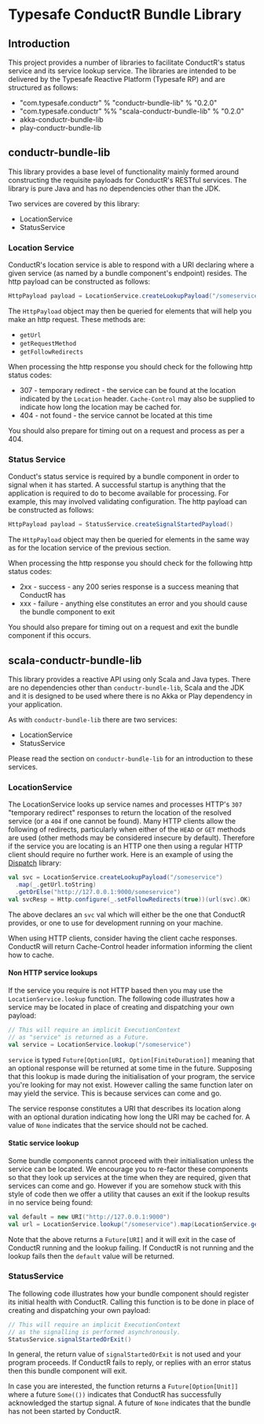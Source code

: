 # Typesafe ConductR Bundle Library

## Introduction

This project provides a number of libraries to facilitate ConductR's status service and its service lookup service. The libraries are intended to be delivered by the Typesafe Reactive Platform (Typesafe RP) and are structured as follows:

* "com.typesafe.conductr" % "conductr-bundle-lib" % "0.2.0"
* "com.typesafe.conductr" %% "scala-conductr-bundle-lib" % "0.2.0"
* akka-conductr-bundle-lib
* play-conductr-bundle-lib

## conductr-bundle-lib

This library provides a base level of functionality mainly formed around constructing the requisite payloads for ConductR's RESTful services. The library is pure Java and has no dependencies other than the JDK.

Two services are covered by this library:

* LocationService
* StatusService

### Location Service

ConductR's location service is able to respond with a URI declaring where a given service (as named by a bundle component's endpoint) resides. The http payload can be constructed as follows:

```java
HttpPayload payload = LocationService.createLookupPayload("/someservice")
```

The `HttpPayload` object may then be queried for elements that will help you make an http request. These methods are:

* `getUrl`
* `getRequestMethod`
* `getFollowRedirects`

When processing the http response you should check for the following http status codes:

* 307 - temporary redirect - the service can be found at the location indicated by the `Location` header. `Cache-Control` may also be supplied to indicate how long the location may be cached for.
* 404 - not found - the service cannot be located at this time

You should also prepare for timing out on a request and process as per a 404.

### Status Service

Conduct's status service is required by a bundle component in order to signal when it has started. A successful startup is anything that the application is required to do to become available for processing. For example, this may involved validating configuration. The http payload can be constructed as follows:

 ```java
 HttpPayload payload = StatusService.createSignalStartedPayload()
 ```

The `HttpPayload` object may then be queried for elements in the same way as for the location service of the previous section.

When processing the http response you should check for the following http status codes:

* 2xx - success - any 200 series response is a success meaning that ConductR has
* xxx - failure - anything else constitutes an error and you should cause the bundle component to exit

You should also prepare for timing out on a request and exit the bundle component if this occurs.

## scala-conductr-bundle-lib

This library provides a reactive API using only Scala and Java types. There are no dependencies other than `conductr-bundle-lib`, Scala and the JDK and it is designed to be used where there is no Akka or Play dependency in your application.

As with `conductr-bundle-lib` there are two services:

* LocationService
* StatusService

Please read the section on `conductr-bundle-lib` for an introduction to these services.

### LocationService

The LocationService looks up service names and processes HTTP's `307` "temporary redirect" responses to return the location of the resolved service (or a `404` if one cannot be found). Many HTTP clients allow the following of redirects, particularly when either of the `HEAD` or `GET` methods are used (other methods may be considered insecure by default). Therefore if the service you are locating is an HTTP one then using a regular HTTP client should require no further work. Here is an example of using the [Dispatch](http://dispatch.databinder.net/Dispatch.html) library:

```scala
val svc = LocationService.createLookupPayload("/someservice")
  .map(_.getUrl.toString)
  .getOrElse("http://127.0.0.1:9000/someservice")
val svcResp = Http.configure(_.setFollowRedirects(true))(url(svc).OK)
```

The above declares an `svc` val which will either be the one that ConductR provides, or one to use for development running on your machine.

When using HTTP clients, consider having the client cache responses. ConductR will return Cache-Control header information informing the client how to cache.

#### Non HTTP service lookups

If the service you require is not HTTP based then you may use the `LocationService.lookup` function. The following code illustrates how a service may be located in place of creating and dispatching your own payload:

```scala
// This will require an implicit ExecutionContext
// as "service" is returned as a Future.
val service = LocationService.lookup("/someservice")
```

`service` is typed `Future[Option[URI, Option[FiniteDuration]]` meaning that an optional response will be returned at some time in the future. Supposing that this lookup is made during the initialisation of your program, the service you're looking for may not exist. However calling the same function later on may yield the service. This is because services can come and go.

The service response constitutes a URI that describes its location along with an optional duration indicating how long the URI may be cached for. A value of `None` indicates that the service should not be cached.

#### Static service lookup

Some bundle components cannot proceed with their initialisation unless the service can be located. We encourage you to re-factor these components so that they look up services at the time when they are required, given that services can come and go. However if you are somehow stuck with this style of code then we offer a utility that causes an exit if the lookup results in no service being found:

```scala
val default = new URI("http://127.0.0.1:9000")
val url = LocationService.lookup("/someservice").map(LocationService.getUriOrExit(default))
```

Note that the above returns a `Future[URI]` and it will exit in the case of ConductR running and the lookup failing. If ConductR is not running and the lookup fails then the `default` value will be returned.

### StatusService

The following code illustrates how your bundle component should register its initial health with ConductR. Calling this function is to be done in place of creating and dispatching your own payload:

```scala
// This will require an implicit ExecutionContext
// as the signalling is performed asynchronously.
StatusService.signalStartedOrExit()
```

In general, the return value of `signalStartedOrExit` is not used and your program proceeds. If ConductR fails to reply, or replies with an error status then this bundle component will exit.

In case you are interested, the function returns a `Future[Option[Unit]]` where a future `Some(())` indicates that ConductR has successfully acknowledged the startup signal. A future of `None` indicates that the bundle has not been started by ConductR.

